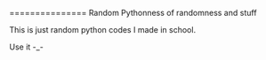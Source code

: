 ===============
Random Pythonness of randomness and stuff

This is just random python codes I made in school.

Use it -_-